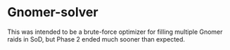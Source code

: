 # Gnomer-solver

This was intended to be a brute-force optimizer for filling multiple Gnomer raids in SoD, but Phase 2 ended much sooner than expected.
